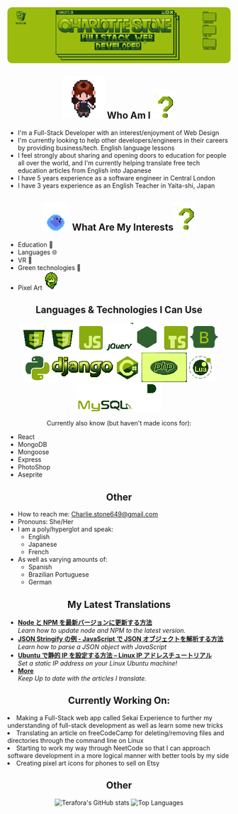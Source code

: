 <img src="./LinkedInBanner.png" align="center" style="border-radius: 10px;">
<h2 align="center"><img src="./CharlotteSpriteWalkingToward.gif"> Who Am I <img src="./GBQuestionMark.gif"></h2>


  - I'm a Full-Stack Developer with an interest/enjoyment of Web Design
  - I'm currently looking to help other developers/engineers in their careers by providing business/tech. English language lessons
  - I feel strongly about sharing and opening doors to education for people all over the world, and I'm currently helping translate free tech education articles from English into Japanese
  - I have 5 years experience as a software engineer in Central London
  - I have 3 years experience as an English Teacher in Yaita-shi, Japan

   <!-- [![GitHub Streak](https://streak-stats.demolab.com?user=Terafora&theme=github-light&hide_border=true&date_format=j%20M%5B%20Y%5D&exclude_days=Sun%2CSat&card_width=700)](https://git.io/streak-stats) -->

<h2 align="center"><img src="./bouncinggu.gif"> What Are My Interests<img src="./GBQuestionMark.gif"></h2>



  - Education 🏫
  - Languages 🌐
  - VR 🥽
  - Green technologies 🍃
  - Pixel Art <img src="./GBCharlotteSpriteSheet.gif">

   <!-- [![Top Langs](https://github-readme-stats.vercel.app/api/top-langs/?username=Terafora&layout=compact)](https://github.com/anuraghazra/github-readme-stats) -->

<h2 align="center">Languages & Technologies I Can Use</h2>
<div align="center">
<img src="./HTMLIcon.gif"><img src="./CSSIcon.gif"><img src="./JSIcon.gif"><img src="./jQuesryIcon.gif"><img src="./NodeJSIcon.gif"><img src="./TSIcon.gif"><img src="./BootStrapIcon.gif"><img src="./PythonIcon.gif"><img src="./DjangoIcon.gif"><img src="./CSharpIcon.gif"><img src="./PHPIcon.gif"><img src="./LuaIcon.gif"><img src="./MySQLIcon.gif"><img src="./FigmaIcon1.gif">
<p>Currently also know (but haven't made icons for):</p>
</div>
<ul align="left">
    <li>React</li>
    <li>MongoDB</li>
    <li>Mongoose</li>
    <li>Express</li>
    <li>PhotoShop</li>
    <li>Aseprite</li>
  </ul>

<h2 align="center">Other</h2>

  - How to reach me: Charlie.stone649@gmail.com
  - Pronouns: She/Her
  - I am a poly/hyperglot and speak:
    - English
    - Japanese
    - French
- As well as varying amounts of:
  - Spanish
  - Brazilian Portuguese
  - German

<h2 align="center">My Latest Translations</h2>

<ul>
  <li><a href="https://www.freecodecamp.org/japanese/news/how-to-update-node-and-npm-to-the-latest-version/"><b>Node と NPM を最新バージョンに更新する方法</b></a><br/><i>Learn how to update node and NPM to the latest version.</i></li>
  <li><a href="https://www.freecodecamp.org/japanese/news/json-stringify-example-how-to-parse-a-json-object-with-javascript/"><b>JSON Stringify の例 - JavaScript で JSON オブジェクトを解析する方法</b></a><br/><i>Learn how to parse a JSON object with JavaScript</i></li>
  <li><a href="https://www.freecodecamp.org/japanese/news/setting-a-static-ip-in-ubuntu-linux-ip-address-tutorial/"><b>Ubuntu で静的 IP を設定する方法 – Linux IP アドレスチュートリアル</b></a><br/><i>Set a static IP address on your Linux Ubuntu machine!</i></li>
  <li><a href="https://www.freecodecamp.org/japanese/news/author/charlotte-stone/"><b>More</b></a><br/><i>Keep Up to date with the articles I translate.</i></li>
</ul>

<h2 align="center">Currently Working On:</h2>
<li>Making a Full-Stack web app called Sekai Experience to further my understanding of full-stack development as well as learn some new tricks</li>
<li>Translating an article on freeCodeCamp for deleting/removing files and directories through the command line on Linux</li>
<li>Starting to work my way through NeetCode so that I can approach software development in a more logical manner with better tools by my side</li>
<li>Creating pixel art icons for phones to sell on Etsy</li>

<h2 align="center">Other</h2>

<div align="center">
<img src="https://github-readme-stats.vercel.app/api?username=terafora&theme=shadow_green&show_icons=true" alt="Terafora's GitHub stats">
<img src="https://github-readme-stats.vercel.app/api/top-langs/?username=terafora&layout=compact" alt="Top Languages">
</div>
